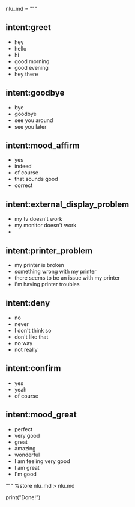 nlu_md = """
## intent:greet
- hey
- hello
- hi
- good morning
- good evening
- hey there

## intent:goodbye
- bye
- goodbye
- see you around
- see you later

## intent:mood_affirm
- yes
- indeed
- of course
- that sounds good
- correct

## intent:external_display_problem
- my tv doesn't work
- my monitor doesn't work
- 

## intent:printer_problem
- my printer is broken
- something wrong with my printer
- there seems to be an issue with my printer
- i'm having printer troubles

## intent:deny
- no
- never
- I don't think so
- don't like that
- no way
- not really

## intent:confirm
- yes
- yeah
- of course

## intent:mood_great
- perfect
- very good
- great
- amazing
- wonderful
- I am feeling very good
- I am great
- I'm good


"""
%store nlu_md > nlu.md

print("Done!")
